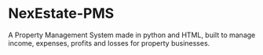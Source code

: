 # NexEstate-PMS
A Property Management System made in python and HTML, built to manage income, expenses, profits and losses for property businesses.
